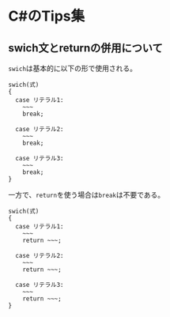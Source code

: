 # C#のTips集

## swich文とreturnの併用について
```swich```は基本的に以下の形で使用される。
```
swich(式)
{
  case リテラル1:
    ~~~
    break;
  
  case リテラル2:
    ~~~
    break;
  
  case リテラル3:
    ~~~
    break;
}
```
一方で、```return```を使う場合は```break```は不要である。
```
swich(式)
{
  case リテラル1:
    ~~~
    return ~~~;
  
  case リテラル2:
    ~~~
    return ~~~;
  
  case リテラル3:
    ~~~
    return ~~~;
}
```
